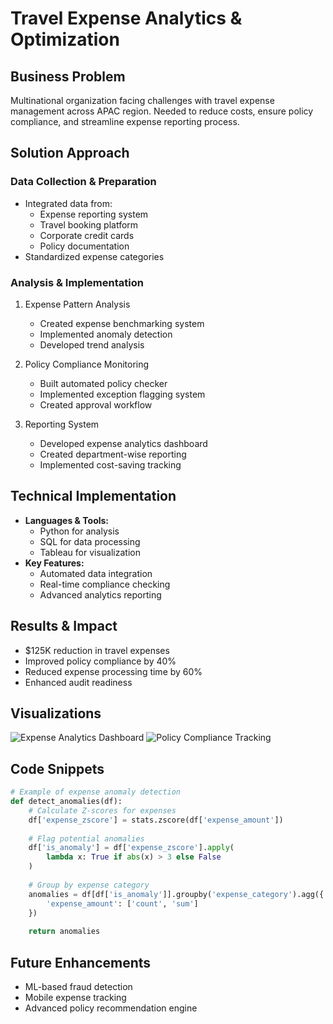 # Travel Expense Analytics & Optimization

## Business Problem
Multinational organization facing challenges with travel expense management across APAC region. Needed to reduce costs, ensure policy compliance, and streamline expense reporting process.

## Solution Approach
### Data Collection & Preparation
- Integrated data from:
  - Expense reporting system
  - Travel booking platform
  - Corporate credit cards
  - Policy documentation
- Standardized expense categories

### Analysis & Implementation
1. Expense Pattern Analysis
   - Created expense benchmarking system
   - Implemented anomaly detection
   - Developed trend analysis

2. Policy Compliance Monitoring
   - Built automated policy checker
   - Implemented exception flagging system
   - Created approval workflow

3. Reporting System
   - Developed expense analytics dashboard
   - Created department-wise reporting
   - Implemented cost-saving tracking

## Technical Implementation
- **Languages & Tools:**
  - Python for analysis
  - SQL for data processing
  - Tableau for visualization
- **Key Features:**
  - Automated data integration
  - Real-time compliance checking
  - Advanced analytics reporting

## Results & Impact
- $125K reduction in travel expenses
- Improved policy compliance by 40%
- Reduced expense processing time by 60%
- Enhanced audit readiness

## Visualizations
![Expense Analytics Dashboard](/images/expense-analytics.png)
![Policy Compliance Tracking](/images/compliance-tracking.png)

## Code Snippets
```python
# Example of expense anomaly detection
def detect_anomalies(df):
    # Calculate Z-scores for expenses
    df['expense_zscore'] = stats.zscore(df['expense_amount'])
    
    # Flag potential anomalies
    df['is_anomaly'] = df['expense_zscore'].apply(
        lambda x: True if abs(x) > 3 else False
    )
    
    # Group by expense category
    anomalies = df[df['is_anomaly']].groupby('expense_category').agg({
        'expense_amount': ['count', 'sum']
    })
    
    return anomalies
```

## Future Enhancements
- ML-based fraud detection
- Mobile expense tracking
- Advanced policy recommendation engine

